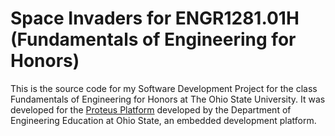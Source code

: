# Space Invaders for ENGR1281.01H (Fundamentals of Engineering for Honors)

This is the source code for my Software Development Project for the class Fundamentals of Engineering for Honors at The Ohio State University. It was developed for the [Proteus
Platform](https://u.osu.edu/fehproteus) developed by the Department of Engineering Education at Ohio State, an embedded development platform. 


